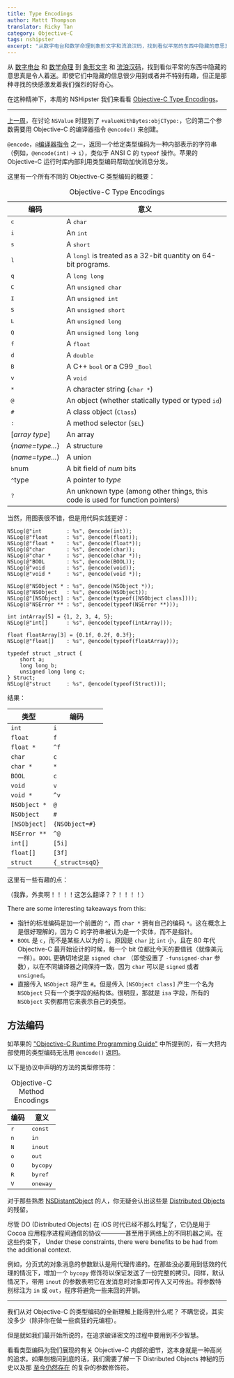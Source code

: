 ```yaml
---
title: Type Encodings
author: Mattt Thompson
translator: Ricky Tan
category: Objective-C
tags: nshipster
excerpt: "从数字电台和数学命理到象形文字和流浪汉码，找到看似平常的东西中隐藏的意思真是令人着迷。即使它们中隐藏的信息很少用到或者并不特别有趣，但正是那种寻找的快感激发着我们强烈的好奇心。"
---
```


从 [数字电台](http://en.wikipedia.org/wiki/Numbers_station) 和 [数学命理](http://en.wikipedia.org/wiki/Numerology) 到 [象形文字](http://en.wikipedia.org/wiki/Egyptian_hieroglyphs) 和 [流浪汉码](http://en.wikipedia.org/wiki/Hobo#Hobo_.28sign.29_code)，找到看似平常的东西中隐藏的意思真是令人着迷。即使它们中隐藏的信息很少用到或者并不特别有趣，但正是那种寻找的快感激发着我们强烈的好奇心。

在这种精神下，本周的 NSHipster 我们来看看 [Objective-C Type Encodings](https://developer.apple.com/library/mac/#documentation/Cocoa/Conceptual/ObjCRuntimeGuide/Articles/ocrtTypeEncodings.html)。

---

[上一周](http://nshipster.cn/nsvalue/)，在讨论 `NSValue` 时提到了 `+valueWithBytes:objCType:`，它的第二个参数需要用 Objective-C 的编译器指令 `@encode()` 来创建。

`@encode`，[`@`编译器指令](http://nshipster.com/at-compiler-directives/) 之一，返回一个给定类型编码为一种内部表示的字符串（例如，`@encode(int)` → `i`），类似于 ANSI C 的 `typeof` 操作。苹果的 Objective-C 运行时库内部利用类型编码帮助加快消息分发。

这里有一个所有不同的 Objective-C 类型编码的概要：

<table id="type-encodings">
  <caption>Objective-C Type Encodings</caption>
  <thead>
    <tr>
      <th>编码</th>
      <th>意义</th>
    </tr>
  </thead>
  <tbody>
    <tr>
      <td><tt>c</tt></td>
      <td>A <tt>char</tt></td>
    </tr>
    <tr>
      <td><tt>i</tt></td>
      <td>An <tt>int</tt></td></tr>
    <tr>
      <td><tt>s</tt></td>
      <td>A <tt>short</tt></td></tr>
    <tr>
      <td><tt>l</tt></td>
      <td>A <tt>long</tt><tt>l</tt> is treated as a 32-bit quantity on 64-bit programs.</td></tr>
    <tr>
      <td><tt>q</tt></td>
      <td>A <tt>long long</tt></td></tr>
    <tr>
      <td><tt>C</tt></td>
      <td>An <tt>unsigned char</tt></td></tr>
    <tr>
      <td><tt>I</tt></td>
      <td>An <tt>unsigned int</tt></td></tr>
    <tr>
      <td><tt>S</tt></td>
      <td>An <tt>unsigned short</tt></td></tr>
    <tr>
      <td><tt>L</tt></td>
      <td>An <tt>unsigned long</tt></td></tr>
    <tr>
      <td><tt>Q</tt></td>
      <td>An <tt>unsigned long long</tt></td></tr>
    <tr>
      <td><tt>f</tt></td>
      <td>A <tt>float</tt></td></tr>
    <tr>
      <td><tt>d</tt></td>
      <td>A <tt>double</tt></td></tr>
    <tr>
      <td><tt>B</tt></td>
      <td>A C++ <tt>bool</tt> or a C99 <tt>_Bool</tt></td></tr>
    <tr>
      <td><tt>v</tt></td>
      <td>A <tt>void</tt></td></tr>
    <tr>
      <td><tt>*</tt></td>
      <td>A character string (<tt>char *</tt>)</td></tr>
    <tr>
      <td><tt>@</tt></td>
      <td>An object (whether statically typed or typed <tt>id</tt>)</td></tr>
    <tr>
      <td><tt>#</tt></td>
      <td>A class object (<tt>Class</tt>)</td></tr>
    <tr>
      <td><tt>:</tt></td>
      <td>A method selector (<tt>SEL</tt>)</td></tr>
    <tr>
      <td>[<em>array type</em>] </td>
      <td>An array</td></tr>
    <tr>
      <td>{<em>name=type...</em>}</td>
      <td>A structure</td></tr>
    <tr>
      <td>(<em>name</em>=<em>type...</em>)</td>
      <td>A union</td></tr>
    <tr>
      <td><tt>b</tt>num</td>
      <td>A bit field of <em>num</em> bits</td></tr>
    <tr>
      <td><tt>^</tt>type</td>
      <td>A pointer to <em>type</em></td></tr>
    <tr>
      <td><tt>?</tt></td>
      <td>An unknown type (among other things, this code is used for function pointers)</td>
    </tr>
  </tbody>
</table>

当然，用图表很不错，但是用代码实践更好：

~~~{objective-c}
NSLog(@"int        : %s", @encode(int));
NSLog(@"float      : %s", @encode(float));
NSLog(@"float *    : %s", @encode(float*));
NSLog(@"char       : %s", @encode(char));
NSLog(@"char *     : %s", @encode(char *));
NSLog(@"BOOL       : %s", @encode(BOOL));
NSLog(@"void       : %s", @encode(void));
NSLog(@"void *     : %s", @encode(void *));

NSLog(@"NSObject * : %s", @encode(NSObject *));
NSLog(@"NSObject   : %s", @encode(NSObject));
NSLog(@"[NSObject] : %s", @encode(typeof([NSObject class])));
NSLog(@"NSError ** : %s", @encode(typeof(NSError **)));

int intArray[5] = {1, 2, 3, 4, 5};
NSLog(@"int[]      : %s", @encode(typeof(intArray)));

float floatArray[3] = {0.1f, 0.2f, 0.3f};
NSLog(@"float[]    : %s", @encode(typeof(floatArray)));

typedef struct _struct {
    short a;
    long long b;
    unsigned long long c;
} Struct;
NSLog(@"struct     : %s", @encode(typeof(Struct)));
~~~

结果：

|  类型         | 编码               |
|--------------|--------------------|
| `int`        | `i`                |
| `float`      | `f`                |
| `float *`    | `^f`               |
| `char`       | `c`                |
| `char *`     | `*`                |
| `BOOL`       | `c`                |
| `void`       | `v`                |
| `void *`     | `^v`               |
| `NSObject *` | `@`                |
| `NSObject`   | `#`                |
| `[NSObject]` | `{NSObject=#}`     |
| `NSError **` | `^@`               |
| `int[]`      | `[5i]`             |
| `float[]`    | `[3f]`             |
| `struct`     | `{_struct=sqQ}`    |

这里有一些有趣的点：

（我靠，外卖啊！！！！这怎么翻译？？！！！！）

There are some interesting takeaways from this:

- 指针的标准编码是加一个前置的 `^`，而 `char *` 拥有自己的编码 `*`。这在概念上是很好理解的，因为 C 的字符串被认为是一个实体，而不是指针。
- `BOOL` 是 `c`，而不是某些人以为的 `i`。原因是 `char` 比 `int` 小，且在 80 年代 Objective-C 最开始设计的时候，每一个 bit 位都比今天的要值钱（就像美元一样）。`BOOL` 更确切地说是 `signed char` （即使设置了 `-funsigned-char` 参数），以在不同编译器之间保持一致，因为 `char` 可以是 `signed` 或者 `unsigned`。
- 直接传入 `NSObject` 将产生 `#`。但是传入 `[NSObject class]` 产生一个名为 `NSObject` 只有一个类字段的结构体。很明显，那就是 `isa` 字段，所有的 `NSObject` 实例都用它来表示自己的类型。

## 方法编码

如苹果的 ["Objective-C Runtime Programming Guide"](https://developer.apple.com/library/mac/#documentation/Cocoa/Conceptual/ObjCRuntimeGuide/Articles/ocrtTypeEncodings.html) 中所提到的，有一大把内部使用的类型编码无法用 `@encode()` 返回。

以下是协议中声明的方法的类型修饰符：

<table id="method-encodings">
  <caption>Objective-C Method Encodings</caption>
  <thead>
    <tr>
      <th>编码</th>
      <th>意义</th>
    </tr>
  </thead>
  <tbody>
    <tr>
      <td><tt>r</tt></td>
      <td><tt>const</tt></td>
    </tr>
    <tr>
      <td><tt>n</tt></td>
      <td><tt>in</tt></td>
    </tr>
    <tr>
      <td><tt>N</tt></td>
      <td><tt>inout</tt></td>
    </tr>
    <tr>
      <td><tt>o</tt></td>
      <td><tt>out</tt></td>
    </tr>
    <tr>
      <td><tt>O</tt></td>
      <td><tt>bycopy</tt></td>
    </tr>
    <tr>
      <td><tt>R</tt></td>
      <td><tt>byref</tt></td>
    </tr>
    <tr>
      <td><tt>V</tt></td>
      <td><tt>oneway</tt></td>
    </tr>
  </tbody>
</table>

对于那些熟悉 [NSDistantObject](https://developer.apple.com/library/mac/#documentation/Cocoa/Reference/Foundation/Classes/NSDistantObject_Class/Reference/Reference.html) 的人，你无疑会认出这些是 [Distributed Objects](https://developer.apple.com/library/mac/#documentation/Cocoa/Conceptual/DistrObjects/DistrObjects.html#//apple_ref/doc/uid/10000102i) 的残留。

尽管 DO (Distributed Objects) 在 iOS 时代已经不那么时髦了，它仍是用于 Cocoa 应用程序进程间通信的协议————甚至用于网络上的不同机器之间。在这些约束下， Under these constraints, there were benefits to be had from the additional context.

例如，分页式的对象消息的参数默认是用代理传递的。在那些没必要用到低效的代理的情况下，增加一个 `bycopy` 修饰符以保证发送了一份完整的拷贝。同样，默认情况下，带用 `inout` 的参数表明它在发消息时对象即可传入又可传出。将参数特别标注为 `in` 或 `out`，程序将避免一些来回的开销。

---

我们从对 Objective-C 的类型编码的全新理解上能得到什么呢？
不瞒您说，其实没多少（除非你在做一些疯狂的元编程）。

但是就如我们最开始所说的，在追求破译密文的过程中要用到不少智慧。

看看类型编码为我们展现的有关 Objective-C 内部的细节，这本身就是一种高尚的追求。如果刨根问到底的话，我们需要了解一下 Distributed Objects 神秘的历史以及那 [至今仍然存在](https://developer.apple.com/library/mac/#documentation/Cocoa/Reference/Foundation/Classes/NSNumberFormatter_Class/Reference/Reference.html%23jumpTo_22) 的复杂的参数修饰符。


